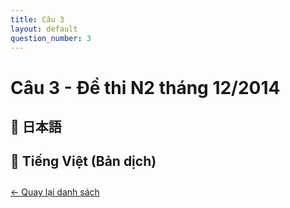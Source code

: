 ```yaml
---
title: Câu 3
layout: default
question_number: 3
---
```


# Câu 3 - Đề thi N2 tháng 12/2014
## 📖 日本語

## 📘 Tiếng Việt (Bản dịch)

<div style="margin-top: 2em;">
  <a href="/exam/n2/2014/">← Quay lại danh sách</a>
</div>